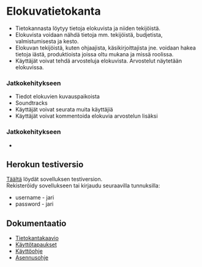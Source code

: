 # Elokuvatietokanta

* Tietokannasta löytyy tietoja elokuvista ja niiden tekijöistä. 
* Elokuvista voidaan nähdä tietoja mm. tekijöistä, budjetista, valmistumisesta ja kesto.
* Elokuvan tekijöistä, kuten ohjaajista, käsikirjoittajista jne. voidaan hakea tietoja iästä, produktioista joissa oltu mukana ja missä roolissa.
* Käyttäjät voivat tehdä arvosteluja elokuvista. Arvostelut näytetään elokuvissa.

### Jatkokehitykseen
* Tiedot elokuvien kuvauspaikoista
* Soundtracks
* Käyttäjät voivat seurata muita käyttäjiä
* Käyttäjät voivat kommentoida elokuvia arvostelun lisäksi

### Jatkokehitykseen
* 
## Herokun testiversio
[Täältä](https://tsoha-movierating-demo.herokuapp.com/) löydät sovelluksen testiversion.  
Rekisteröidy sovellukseen tai kirjaudu seuraavilla tunnuksilla:  
* username - jari
* password - jari

## Dokumentaatio
* [Tietokantakaavio](https://github.com/veliblesku/elokuvatietokanta/blob/master/documentation/tietokantakaavio.md)
* [Käyttötapaukset](https://github.com/veliblesku/elokuvatietokanta/blob/master/documentation/userstories.md)
* [Käyttöohje](https://github.com/veliblesku/elokuvatietokanta/blob/master/documentation/ohje.md)
* [Asennusohje](https://github.com/veliblesku/elokuvatietokanta/blob/master/documentation/asennusohje.md)
